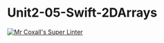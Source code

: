 # Unit2-05-Swift-2DArrays

[![Mr Coxall's Super Linter](https://github.com/ICS4U-Programming-TamerZ/Unit2-05-Swift-2DArrays/workflows/Mr%20Coxall's%20Super%20Linter/badge.svg)](https://github.com/ICS4U-Programming-TamerZ/Unit2-05-Swift-2DArrays/actions/)
